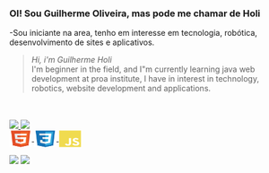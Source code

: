 ### OI! Sou Guilherme Oliveira, mas pode me chamar de Holi

-Sou iniciante na area, tenho em interesse em tecnologia, robótica, desenvolvimento de sites e aplicativos.

>*Hi, i'm Guilherme Holi*<br>
>I'm beginner in the field, and I"m currently learning java web development at proa institute, I have in interest in technology, robotics, website development and applications.
<br>
<div style="display: inline_block">
 <br>
 <a href="https://github.com/guiH0l1">
  <img height="180em" src="https://github-readme-stats.vercel.app/api?username=guiH0l1&show_icons=true&theme=dark&include_all_commits=true&count_private=true"/>
  <img height="180em" src="https://github-readme-stats.vercel.app/api/top-langs/?username=guiH0l1&layout=compact&langs_count=7&theme=dark"/>
  </div>
   
   <div> 
   <img align="center" alt="Holi-HTML" height="30" width="40" src="https://github.com/devicons/devicon/blob/master/icons/html5/html5-original.svg">
  <img align="center" alt="Holi-CSS" height="30" width="40" src="https://raw.githubusercontent.com/devicons/devicon/master/icons/css3/css3-original.svg">
  <img align="center" alt="Holi-Js" height="30" width="40" src="https://github.com/devicons/devicon/blob/master/icons/javascript/javascript-plain.svg">
   
 </div>
 

  <a href = "mailto:guilhermeholi09@gmail.com"><img src="https://img.shields.io/badge/-Gmail-%23333?style=for-the-badge&logo=gmail&logoColor=white" target="_blank"></a>
  <a href="https://www.linkedin.com/in/guilherme-holi/" target="_blank"><img src="https://img.shields.io/badge/-LinkedIn-%230077B5?style=for-the-badge&logo=linkedin&logoColor=white" target="_blank"></a> 

